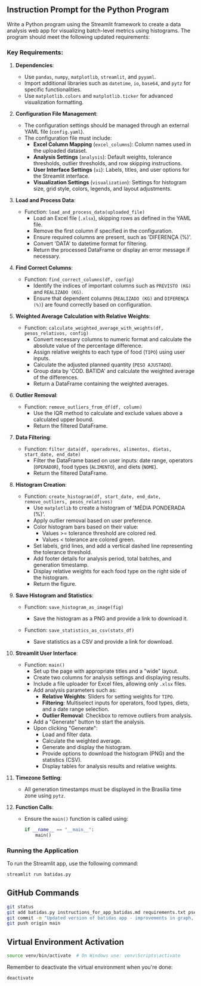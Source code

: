 ## Instruction Prompt for the Python Program

Write a Python program using the Streamlit framework to create a data analysis web app for visualizing batch-level metrics using histograms. The program should meet the following updated requirements:

### Key Requirements:

1. **Dependencies**:
   - Use `pandas`, `numpy`, `matplotlib`, `streamlit`, and `pyyaml`.
   - Import additional libraries such as `datetime`, `io`, `base64`, and `pytz` for specific functionalities.
   - Use `matplotlib.colors` and `matplotlib.ticker` for advanced visualization formatting.

2. **Configuration File Management**:
   - The configuration settings should be managed through an external YAML file (`config.yaml`).
   - The configuration file must include:
     - **Excel Column Mapping** (`excel_columns`): Column names used in the uploaded dataset.
     - **Analysis Settings** (`analysis`): Default weights, tolerance thresholds, outlier thresholds, and row skipping instructions.
     - **User Interface Settings** (`ui`): Labels, titles, and user options for the Streamlit interface.
     - **Visualization Settings** (`visualization`): Settings for histogram size, grid style, colors, legends, and layout adjustments.

3. **Load and Process Data**:
   - Function: `load_and_process_data(uploaded_file)`
     - Load an Excel file (`.xlsx`), skipping rows as defined in the YAML file.
     - Remove the first column if specified in the configuration.
     - Ensure required columns are present, such as 'DIFERENÇA (%)'.
     - Convert 'DATA' to datetime format for filtering.
     - Return the processed DataFrame or display an error message if necessary.

4. **Find Correct Columns**:
   - Function: `find_correct_columns(df, config)`
     - Identify the indices of important columns such as `PREVISTO (KG)` and `REALIZADO (KG)`.
     - Ensure that dependent columns (`REALIZADO (KG)` and `DIFERENÇA (%)`) are found correctly based on configuration.

5. **Weighted Average Calculation with Relative Weights**:
   - Function: `calculate_weighted_average_with_weights(df, pesos_relativos, config)`
     - Convert necessary columns to numeric format and calculate the absolute value of the percentage difference.
     - Assign relative weights to each type of food (`TIPO`) using user inputs.
     - Calculate the adjusted planned quantity (`PESO AJUSTADO`).
     - Group data by 'COD. BATIDA' and calculate the weighted average of the differences.
     - Return a DataFrame containing the weighted averages.

6. **Outlier Removal**:
   - Function: `remove_outliers_from_df(df, column)`
     - Use the IQR method to calculate and exclude values above a calculated upper bound.
     - Return the filtered DataFrame.

7. **Data Filtering**:
   - Function: `filter_data(df, operadores, alimentos, dietas, start_date, end_date)`
     - Filter the DataFrame based on user inputs: date range, operators (`OPERADOR`), food types (`ALIMENTO`), and diets (`NOME`).
     - Return the filtered DataFrame.

8. **Histogram Creation**:
   - Function: `create_histogram(df, start_date, end_date, remove_outliers, pesos_relativos)`
     - Use `matplotlib` to create a histogram of 'MÉDIA PONDERADA (%)'.
     - Apply outlier removal based on user preference.
     - Color histogram bars based on their value:
       - Values >= tolerance threshold are colored red.
       - Values < tolerance are colored green.
     - Set labels, grid lines, and add a vertical dashed line representing the tolerance threshold.
     - Add footer details for analysis period, total batches, and generation timestamp.
     - Display relative weights for each food type on the right side of the histogram.
     - Return the figure.

9. **Save Histogram and Statistics**:
   - Function: `save_histogram_as_image(fig)`
     - Save the histogram as a PNG and provide a link to download it.

   - Function: `save_statistics_as_csv(stats_df)`
     - Save statistics as a CSV and provide a link for download.

10. **Streamlit User Interface**:
    - Function: `main()`
      - Set up the page with appropriate titles and a "wide" layout.
      - Create two columns for analysis settings and displaying results.
      - Include a file uploader for Excel files, allowing only `.xlsx` files.
      - Add analysis parameters such as:
        - **Relative Weights**: Sliders for setting weights for `TIPO`.
        - **Filtering**: Multiselect inputs for operators, food types, diets, and a date range selection.
        - **Outlier Removal**: Checkbox to remove outliers from analysis.
      - Add a "Generate" button to start the analysis.
      - Upon clicking "Generate":
        - Load and filter data.
        - Calculate the weighted average.
        - Generate and display the histogram.
        - Provide options to download the histogram (PNG) and the statistics (CSV).
        - Display tables for analysis results and relative weights.

11. **Timezone Setting**:
    - All generation timestamps must be displayed in the Brasília time zone using `pytz`.

12. **Function Calls**:
    - Ensure the `main()` function is called using:
      ```python
      if __name__ == "__main__":
          main()
      ```

### Running the Application

To run the Streamlit app, use the following command:

```bash
streamlit run batidas.py

```

## GitHub Commands

```bash
git status
git add batidas.py instructions_for_app_batidas.md requirements.txt pseudocode.md config.yaml
git commit -m "Updated version of batidas app - improvements in graph, statistics table, and added config.yaml"
git push origin main
```

## Virtual Environment Activation

```bash
source venv/bin/activate  # On Windows use: venv\Scripts\activate
```

Remember to deactivate the virtual environment when you're done:

```bash
deactivate
``` 